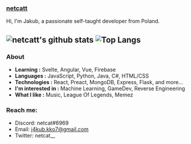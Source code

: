 ### [netcatt](https://github.com/netcatt)

Hi, I'm Jakub, a passionate self-taught developer from Poland. 

![netcatt's github stats](https://github-readme-stats.vercel.app/api?username=netcatt&show_icons=true)
![Top Langs](https://github-readme-stats.vercel.app/api/top-langs/?username=netcatt&layout=compact)
---------------------------------------------------------------------------------------------------------------------------------------------------------------------------------


### About

-  **Learning :** Svelte, Angular, Vue, Firebase
-  **Languages :** JavaScript, Python, Java, C#, HTML/CSS
-  **Technologies :** React, Preact, MongoDB, Express, Flask, and more...
-  **I'm interested in :** Machine Learning, GameDev, Reverse Engineering
-  **What I like :** Music, League Of Legends, Memez

### Reach me:
- Discord: netcat#6969
- Email: j4kub.kko7@gmail.com
- Twitter: netcat__
